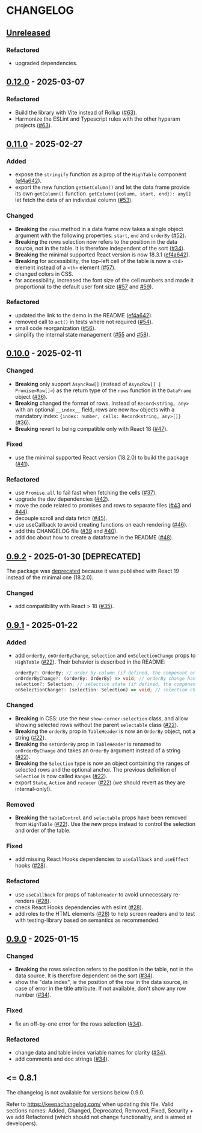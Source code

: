 # CHANGELOG

## [Unreleased](https://github.com/hyparam/hightable/compare/v0.12.0...HEAD)

### Refactored

- upgraded dependencies.

## [0.12.0](https://github.com/hyparam/hightable/compare/v0.11.0...v0.12.0) - 2025-03-07

### Refactored

- Build the library with Vite instead of Rollup ([#63](https://github.com/hyparam/hightable/pull/63)).
- Harmonize the ESLint and Typescript rules with the other hyparam projects ([#63](https://github.com/hyparam/hightable/pull/63)).

## [0.11.0](https://github.com/hyparam/hightable/compare/v0.10.0...v0.11.0) - 2025-02-27

### Added

- expose the `stringify` function as a prop of the `HighTable` component ([ef4a642](https://github.com/hyparam/hightable/commit/ef4a642c0c8dc5478abb675e200e2bab2c274518)).
- export the new function `getGetColumn()` and let the data frame provide its own `getColumn()` function. `getColumn({column, start, end}): any[]` let fetch the data of an individual column ([#53](https://github.com/hyparam/hightable/pull/53)).

### Changed

- **Breaking** the `rows` method in a data frame now takes a single object argument with the following properties: `start`, `end` and `orderBy` ([#52](https://github.com/hyparam/hightable/pull/52)).
- **Breaking** the rows selection now refers to the position in the data source, not in the table. It is therefore independent of the sort ([#34](https://github.com/hyparam/hightable/pull/34)).
- **Breaking** the minimal supported React version is now 18.3.1 ([ef4a642](https://github.com/hyparam/hightable/commit/ef4a642c0c8dc5478abb675e200e2bab2c274518)).
- **Breaking** for accessibility, the top-left cell of the table is now a `<td>` element instead of a `<th>` element ([#57](https://github.com/hyparam/hightable/pull/57)).
- changed colors in CSS.
- for accessibility, increased the font size of the cell numbers and made it proportional to the default user font size ([#57](https://github.com/hyparam/hightable/pull/57) and [#59](https://github.com/hyparam/hightable/pull/59)).

### Refactored

- updated the link to the demo in the README ([ef4a642](https://github.com/hyparam/hightable/commit/ef4a642c0c8dc5478abb675e200e2bab2c274518)).
- removed call to `act()` in tests where not required ([#54](https://github.com/hyparam/hightable/pull/54)).
- small code reorganization ([#56](https://github.com/hyparam/hightable/pull/56)).
- simplify the internal state management ([#55](https://github.com/hyparam/hightable/pull/55) and [#58](https://github.com/hyparam/hightable/pull/58)).

## [0.10.0](https://github.com/hyparam/hightable/compare/v0.9.2...v0.10.0) - 2025-02-11

### Changed

- **Breaking** only support `AsyncRow[]` (instead of `AsyncRow[] | Promise<Row[]>`) as the return type of the `rows` function in the `DataFrame` object ([#36](https://github.com/hyparam/hightable/pull/36)).
- **Breaking** changed the format of rows. Instead of `Record<string, any>` with an optional `__index__` field, rows are now `Row` objects with a mandatory index: `{index: number, cells: Record<string, any>[]}` ([#36](https://github.com/hyparam/hightable/pull/36)).
- **Breaking** revert to being compatible only with React 18 ([#47](https://github.com/hyparam/hightable/pull/47)).

### Fixed

- use the minimal supported React version (18.2.0) to build the package ([#41](https://github.com/hyparam/hightable/pull/41)).

### Refactored

- use `Promise.all` to fail fast when fetching the cells ([#37](https://github.com/hyparam/hightable/pull/37)).
- upgrade the dev dependencies ([#42](https://github.com/hyparam/hightable/pull/42)).
- move the code related to promises and rows to separate files ([#43](https://github.com/hyparam/hightable/pull/43) and [#44](https://github.com/hyparam/hightable/pull/44)).
- decouple scroll and data fetch ([#45](https://github.com/hyparam/hightable/pull/45)).
- use useCallback to avoid creating functions on each rendering ([#46](https://github.com/hyparam/hightable/pull/46)).
- add this CHANGELOG file ([#39](https://github.com/hyparam/hightable/pull/39) and [#40](https://github.com/hyparam/hightable/pull/40)).
- add doc about how to create a dataframe in the README ([#48](https://github.com/hyparam/hightable/pull/48)).

## [0.9.2](https://github.com/hyparam/hightable/compare/v0.9.1...v0.9.2) - 2025-01-30 [DEPRECATED]

The package was [deprecated](https://www.npmjs.com/package/hightable/v/0.9.2) because it was published with React 19 instead of the minimal one (18.2.0).

### Changed

- add compatibility with React > 18 ([#35](https://github.com/hyparam/hightable/pull/35)).

## [0.9.1](https://github.com/hyparam/hightable/compare/v0.9.0...v0.9.1) - 2025-01-22

### Added

- add `orderBy`, `onOrderByChange`, `selection` and `onSelectionChange` props to `HighTable` ([#22](https://github.com/hyparam/hightable/pull/22)). Their behavior is described in the README:

  ```typescript
  orderBy?: OrderBy; // order by column (if defined, the component order is controlled by the parent)
  onOrderByChange?: (orderBy: OrderBy) => void; // orderBy change handler
  selection?: Selection; // selection state (if defined, the component selection is controlled by the parent)
  onSelectionChange?: (selection: Selection) => void; // selection change handler
  ```

### Changed

- **Breaking** in CSS: use the new `show-corner-selection` class, and allow showing selected rows without the parent `selectable` class ([#22](https://github.com/hyparam/hightable/pull/22)).
- **Breaking** the `orderBy` prop in `TableHeader` is now an `OrderBy` object, not a string ([#22](https://github.com/hyparam/hightable/pull/22)).
- **Breaking** the `setOrderBy` prop in `TableHeader` is renamed to `onOrderByChange` and takes an `OrderBy` argument instead of a string ([#22](https://github.com/hyparam/hightable/pull/22)).
- **Breaking** the `Selection` type is now an object containing the ranges of selected rows and the optional anchor. The previous definition of `Selection` is now called `Ranges` ([#22](https://github.com/hyparam/hightable/pull/22)).
- export `State`, `Action` and `reducer` ([#22](https://github.com/hyparam/hightable/pull/22)) (we should revert as they are internal-only!).

### Removed

- **Breaking** the `tableControl` and `selectable` props have been removed from `HighTable` ([#22](https://github.com/hyparam/hightable/pull/22)). Use the new props instead to control the selection and order of the table.

### Fixed

- add missing React Hooks dependencies to `useCallback` and `useEffect` hooks ([#28](https://github.com/hyparam/hightable/pull/28)).

### Refactored

- use `useCallback` for props of `TableHeader` to avoid unnecessary re-renders ([#28](https://github.com/hyparam/hightable/pull/28)).
- check React Hooks dependencies with eslint ([#28](https://github.com/hyparam/hightable/pull/28)).
- add roles to the HTML elements ([#28](https://github.com/hyparam/hightable/pull/28)) to help screen readers and to test with testing-library based on semantics as recommended.

## [0.9.0](https://github.com/hyparam/hightable/compare/v0.8.1...v0.9.0) - 2025-01-15

### Changed

- **Breaking** the rows selection refers to the position in the table, not in the data source. It is therefore dependent on the sort ([#34](https://github.com/hyparam/hightable/pull/34)).
- show the "data index", ie the position of the row in the data source, in case of error in the title attribute. If not available, don't show any row number ([#34](https://github.com/hyparam/hightable/pull/34)).

### Fixed

- fix an off-by-one error for the rows selection ([#34](https://github.com/hyparam/hightable/pull/34)).

### Refactored

- change data and table index variable names for clarity ([#34](https://github.com/hyparam/hightable/pull/34)).
- add comments and doc strings ([#34](https://github.com/hyparam/hightable/pull/34)).

## <= 0.8.1

The changelog is not available for versions below 0.9.0.

Refer to https://keepachangelog.com/ when updating this file. Valid sections names: Added, Changed, Deprecated, Removed, Fixed, Security + we add Refactored (which should not change functionality, and is aimed at developers).
